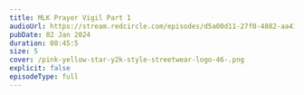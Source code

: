 ```yaml
---
title: MLK Prayer Vigil Part 1
audioUrl: https://stream.redcircle.com/episodes/d5a00d11-27f0-4882-aa41-b37e91fca6a4/stream.mp3
pubDate: 02 Jan 2024
duration: 00:45:5
size: 5
cover: /pink-yellow-star-y2k-style-streetwear-logo-46-.png
explicit: false
episodeType: full
---
```

